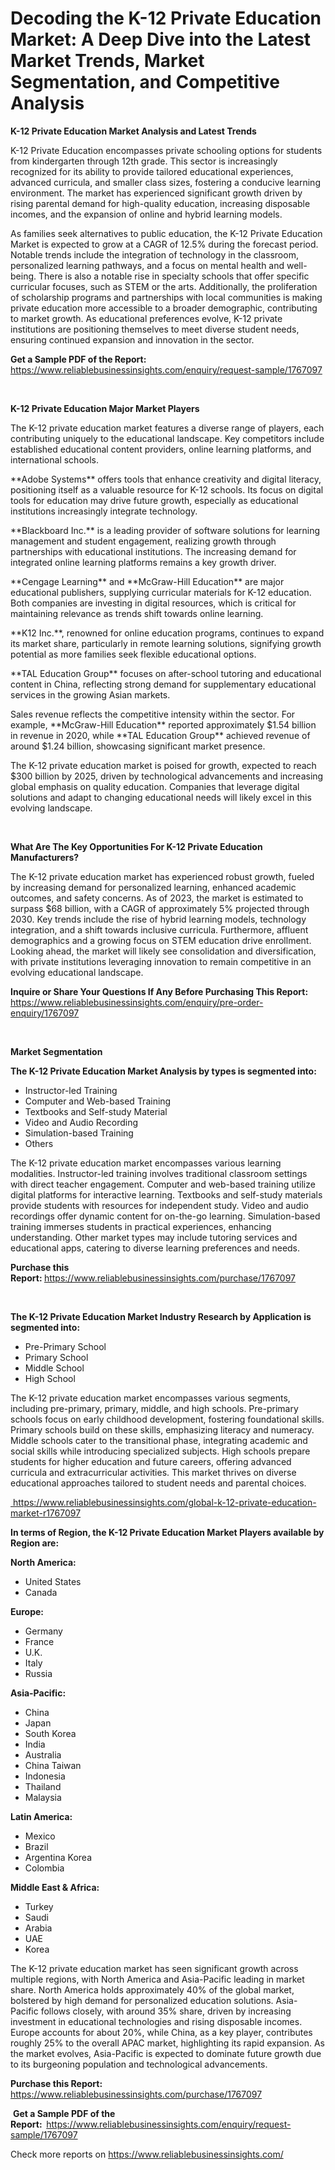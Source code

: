 <p><h1>Decoding the K-12 Private Education Market: A Deep Dive into the Latest Market Trends, Market Segmentation, and Competitive Analysis</h1></p><p><strong>K-12 Private Education Market Analysis and Latest Trends</strong></p>
<p><p>K-12 Private Education encompasses private schooling options for students from kindergarten through 12th grade. This sector is increasingly recognized for its ability to provide tailored educational experiences, advanced curricula, and smaller class sizes, fostering a conducive learning environment. The market has experienced significant growth driven by rising parental demand for high-quality education, increasing disposable incomes, and the expansion of online and hybrid learning models.</p><p>As families seek alternatives to public education, the K-12 Private Education Market is expected to grow at a CAGR of 12.5% during the forecast period. Notable trends include the integration of technology in the classroom, personalized learning pathways, and a focus on mental health and well-being. There is also a notable rise in specialty schools that offer specific curricular focuses, such as STEM or the arts. Additionally, the proliferation of scholarship programs and partnerships with local communities is making private education more accessible to a broader demographic, contributing to market growth. As educational preferences evolve, K-12 private institutions are positioning themselves to meet diverse student needs, ensuring continued expansion and innovation in the sector.</p></p>
<p><strong>Get a Sample PDF of the Report:&nbsp;</strong> <a href="https://www.reliablebusinessinsights.com/enquiry/request-sample/1767097?utm_campaign=1106&utm_medium=2&utm_source=Github&utm_content=ia&utm_term=11032025&utm_id=k-12-private-education">https://www.reliablebusinessinsights.com/enquiry/request-sample/1767097</a></p>
<p>&nbsp;</p>
<p><strong>K-12 Private Education Major Market Players</strong></p>
<p><p>The K-12 private education market features a diverse range of players, each contributing uniquely to the educational landscape. Key competitors include established educational content providers, online learning platforms, and international schools.</p><p>**Adobe Systems** offers tools that enhance creativity and digital literacy, positioning itself as a valuable resource for K-12 schools. Its focus on digital tools for education may drive future growth, especially as educational institutions increasingly integrate technology.</p><p>**Blackboard Inc.** is a leading provider of software solutions for learning management and student engagement, realizing growth through partnerships with educational institutions. The increasing demand for integrated online learning platforms remains a key growth driver.</p><p>**Cengage Learning** and **McGraw-Hill Education** are major educational publishers, supplying curricular materials for K-12 education. Both companies are investing in digital resources, which is critical for maintaining relevance as trends shift towards online learning.</p><p>**K12 Inc.**, renowned for online education programs, continues to expand its market share, particularly in remote learning solutions, signifying growth potential as more families seek flexible educational options.</p><p>**TAL Education Group** focuses on after-school tutoring and educational content in China, reflecting strong demand for supplementary educational services in the growing Asian markets.</p><p>Sales revenue reflects the competitive intensity within the sector. For example, **McGraw-Hill Education** reported approximately $1.54 billion in revenue in 2020, while **TAL Education Group** achieved revenue of around $1.24 billion, showcasing significant market presence.</p><p>The K-12 private education market is poised for growth, expected to reach $300 billion by 2025, driven by technological advancements and increasing global emphasis on quality education. Companies that leverage digital solutions and adapt to changing educational needs will likely excel in this evolving landscape.</p></p>
<p>&nbsp;</p>
<p><strong>What Are The Key Opportunities For K-12 Private Education Manufacturers?</strong></p>
<p><p>The K-12 private education market has experienced robust growth, fueled by increasing demand for personalized learning, enhanced academic outcomes, and safety concerns. As of 2023, the market is estimated to surpass $68 billion, with a CAGR of approximately 5% projected through 2030. Key trends include the rise of hybrid learning models, technology integration, and a shift towards inclusive curricula. Furthermore, affluent demographics and a growing focus on STEM education drive enrollment. Looking ahead, the market will likely see consolidation and diversification, with private institutions leveraging innovation to remain competitive in an evolving educational landscape.</p></p>
<p><strong>Inquire or Share Your Questions If Any Before Purchasing This Report:</strong> <a href="https://www.reliablebusinessinsights.com/enquiry/pre-order-enquiry/1767097?utm_campaign=1106&utm_medium=2&utm_source=Github&utm_content=ia&utm_term=11032025&utm_id=k-12-private-education">https://www.reliablebusinessinsights.com/enquiry/pre-order-enquiry/1767097</a></p>
<p>&nbsp;</p>
<p><strong>Market Segmentation</strong></p>
<p><strong>The K-12 Private Education Market Analysis by types is segmented into:</strong></p>
<p><ul><li>Instructor-led Training</li><li>Computer and Web-based Training</li><li>Textbooks and Self-study Material</li><li>Video and Audio Recording</li><li>Simulation-based Training</li><li>Others</li></ul></p>
<p><p>The K-12 private education market encompasses various learning modalities. Instructor-led training involves traditional classroom settings with direct teacher engagement. Computer and web-based training utilize digital platforms for interactive learning. Textbooks and self-study materials provide students with resources for independent study. Video and audio recordings offer dynamic content for on-the-go learning. Simulation-based training immerses students in practical experiences, enhancing understanding. Other market types may include tutoring services and educational apps, catering to diverse learning preferences and needs.</p></p>
<p><strong>Purchase this Report:&nbsp;</strong><a href="https://www.reliablebusinessinsights.com/purchase/1767097?utm_campaign=1106&utm_medium=2&utm_source=Github&utm_content=ia&utm_term=11032025&utm_id=k-12-private-education">https://www.reliablebusinessinsights.com/purchase/1767097</a></p>
<p>&nbsp;</p>
<p><strong>The K-12 Private Education Market Industry Research by Application is segmented into:</strong></p>
<p><ul><li>Pre-Primary School</li><li>Primary School</li><li>Middle School</li><li>High School</li></ul></p>
<p><p>The K-12 private education market encompasses various segments, including pre-primary, primary, middle, and high schools. Pre-primary schools focus on early childhood development, fostering foundational skills. Primary schools build on these skills, emphasizing literacy and numeracy. Middle schools cater to the transitional phase, integrating academic and social skills while introducing specialized subjects. High schools prepare students for higher education and future careers, offering advanced curricula and extracurricular activities. This market thrives on diverse educational approaches tailored to student needs and parental choices.</p></p>
<p><a href="https://www.reliablebusinessinsights.com/global-k-12-private-education-market-r1767097?utm_campaign=1106&utm_medium=2&utm_source=Github&utm_content=ia&utm_term=11032025&utm_id=k-12-private-education">&nbsp;https://www.reliablebusinessinsights.com/global-k-12-private-education-market-r1767097</a></p>
<p><strong>In terms of Region, the K-12 Private Education Market Players available by Region are:</strong></p>
<p>
    <p> <strong> North America: </strong>
        <ul>
            <li>United States</li>
            <li>Canada</li>
        </ul>
        </p> 
    <p> <strong> Europe: </strong>
        <ul>
            <li>Germany</li>
            <li>France</li>
            <li>U.K.</li>
            <li>Italy</li>
            <li>Russia</li>
        </ul>
        </p> 
    <p> <strong> Asia-Pacific: </strong>
        <ul>
            <li>China</li>
            <li>Japan</li>
            <li>South Korea</li>
            <li>India</li>
            <li>Australia</li>
            <li>China Taiwan</li>
            <li>Indonesia</li>
            <li>Thailand</li>
            <li>Malaysia</li>
        </ul>
        </p> 
    <p> <strong> Latin America: </strong>
        <ul>
            <li>Mexico</li>
            <li>Brazil</li>
            <li>Argentina Korea</li>
            <li>Colombia</li>
        </ul>
        </p> 
    <p> <strong> Middle East & Africa: </strong>
        <ul>
            <li>Turkey</li>
            <li>Saudi</li>
            <li>Arabia</li>
            <li>UAE</li>
            <li>Korea</li>
        </ul>
    </p>
    </p>
<p><p>The K-12 private education market has seen significant growth across multiple regions, with North America and Asia-Pacific leading in market share. North America holds approximately 40% of the global market, bolstered by high demand for personalized education solutions. Asia-Pacific follows closely, with around 35% share, driven by increasing investment in educational technologies and rising disposable incomes. Europe accounts for about 20%, while China, as a key player, contributes roughly 25% to the overall APAC market, highlighting its rapid expansion. As the market evolves, Asia-Pacific is expected to dominate future growth due to its burgeoning population and technological advancements.</p></p>
<p><strong>Purchase this Report: </strong><a href="https://www.reliablebusinessinsights.com/purchase/1767097?utm_campaign=1106&utm_medium=2&utm_source=Github&utm_content=ia&utm_term=11032025&utm_id=k-12-private-education">https://www.reliablebusinessinsights.com/purchase/1767097</a></p>
<p>&nbsp;<strong>Get a Sample PDF of the Report:&nbsp;&nbsp;</strong><a href="https://www.reliablebusinessinsights.com/enquiry/request-sample/1767097?utm_campaign=1106&utm_medium=2&utm_source=Github&utm_content=ia&utm_term=11032025&utm_id=k-12-private-education">https://www.reliablebusinessinsights.com/enquiry/request-sample/1767097</a></p>
<p><strong></strong></p>
<p>Check more reports on <a href="https://www.reliablebusinessinsights.com/?utm_campaign=1106&utm_medium=2&utm_source=Github&utm_content=ia&utm_term=11032025&utm_id=k-12-private-education">https://www.reliablebusinessinsights.com/</a></p>